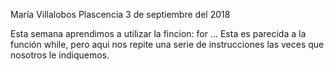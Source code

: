 María Villalobos Plascencia 3 de septiembre del 2018

Esta semana aprendimos a utilizar la fincion:
for
...
Esta es parecida a la función while, pero aqui nos repite una serie de instrucciones las veces que nosotros le indiquemos. 
